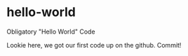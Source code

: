 # hello-world
Obligatory "Hello World" Code

Lookie here, we got our first code up on the github. Commit!
